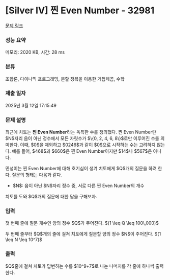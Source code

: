 # [Silver IV] 찐 Even Number - 32981 

[문제 링크](https://www.acmicpc.net/problem/32981) 

### 성능 요약

메모리: 2020 KB, 시간: 28 ms

### 분류

조합론, 다이나믹 프로그래밍, 분할 정복을 이용한 거듭제곱, 수학

### 제출 일자

2025년 3월 12일 17:15:49

### 문제 설명

<p>최근에 치토는 <strong>찐 Even Number</strong>라는 독특한 수를 정의했다. 찐 Even Number란 $N$자리 음이 아닌 정수에서 모든 자릿수가 $\{0, 2, 4, 6, 8\}$로만 이루어진 수를 의미한다. 이때, $0$을 제외하고 $0246$과 같이 $0$으로 시작하는 수는 고려하지 않는다. 예를 들어, $468$과 $660$은 찐 Even Number이지만 $14$나 $567$은 아니다.</p>

<p>민성이는 찐 Even Number에 대해 호기심이 생겨 치토에게 $Q$개의 질문을 하려 한다. 질문의 형태는 다음과 같다.</p>

<ul>
	<li>$N$: 음이 아닌 $N$자리 정수 중, 서로 다른 찐 Even Number의 개수</li>
</ul>

<p>치토를 도와 $Q$개의 질문에 대한 답을 구해보자.</p>

### 입력 

 <p>첫 번째 줄에 질문 개수인 양의 정수 $Q$가 주어진다. $(1 \leq Q \leq 100\,000)$</p>

<p>두 번째 줄부터 $Q$개의 줄에 걸쳐 치토에게 질문할 양의 정수 $N$이 주어진다. $(1 \leq N \leq 10^7)$</p>

### 출력 

 <p>$Q$줄에 걸쳐 치토가 답변하는 수를 $10^9+7$로 나눈 나머지를 각 줄에 하나씩 출력한다.</p>

